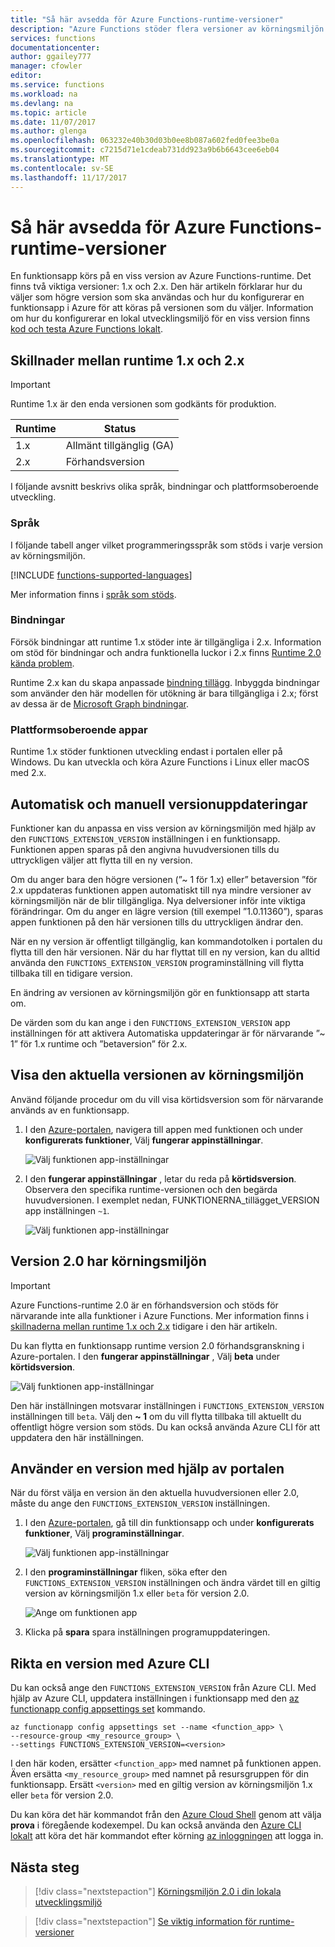 ```yaml
---
title: "Så här avsedda för Azure Functions-runtime-versioner"
description: "Azure Functions stöder flera versioner av körningsmiljön. Lär dig hur du anger runtime version av en Azure-värdtjänsten funktionsapp."
services: functions
documentationcenter: 
author: ggailey777
manager: cfowler
editor: 
ms.service: functions
ms.workload: na
ms.devlang: na
ms.topic: article
ms.date: 11/07/2017
ms.author: glenga
ms.openlocfilehash: 063232e40b30d03b0ee8b087a602fed0fee3be0a
ms.sourcegitcommit: c7215d71e1cdeab731dd923a9b6b6643cee6eb04
ms.translationtype: MT
ms.contentlocale: sv-SE
ms.lasthandoff: 11/17/2017
---
```

# <a name="how-to-target-azure-functions-runtime-versions"></a>Så här avsedda för Azure Functions-runtime-versioner

En funktionsapp körs på en viss version av Azure Functions-runtime. Det finns två viktiga versioner: 1.x och 2.x. Den här artikeln förklarar hur du väljer som högre version som ska användas och hur du konfigurerar en funktionsapp i Azure för att köras på versionen som du väljer. Information om hur du konfigurerar en lokal utvecklingsmiljö för en viss version finns [kod och testa Azure Functions lokalt](functions-run-local.md).

## <a name="differences-between-runtime-1x-and-2x"></a>Skillnader mellan runtime 1.x och 2.x

> [!IMPORTANT] 
> Runtime 1.x är den enda versionen som godkänts för produktion.

| Runtime | Status |
|---------|---------|
|1.x|Allmänt tillgänglig (GA)|
|2.x|Förhandsversion|

I följande avsnitt beskrivs olika språk, bindningar och plattformsoberoende utveckling.

### <a name="languages"></a>Språk

I följande tabell anger vilket programmeringsspråk som stöds i varje version av körningsmiljön.

[!INCLUDE [functions-supported-languages](../../includes/functions-supported-languages.md)]

Mer information finns i [språk som stöds](supported-languages.md).

### <a name="bindings"></a>Bindningar 

Försök bindningar att runtime 1.x stöder inte är tillgängliga i 2.x. Information om stöd för bindningar och andra funktionella luckor i 2.x finns [Runtime 2.0 kända problem](https://github.com/Azure/azure-webjobs-sdk-script/wiki/Azure-Functions-runtime-2.0-known-issues).

Runtime 2.x kan du skapa anpassade [bindning tillägg](https://github.com/Azure/azure-webjobs-sdk-extensions/wiki/Binding-Extensions-Overview). Inbyggda bindningar som använder den här modellen för utökning är bara tillgängliga i 2.x; först av dessa är de [Microsoft Graph bindningar](functions-bindings-microsoft-graph.md).

### <a name="cross-platform-development"></a>Plattformsoberoende appar

Runtime 1.x stöder funktionen utveckling endast i portalen eller på Windows. Du kan utveckla och köra Azure Functions i Linux eller macOS med 2.x.

## <a name="automatic-and-manual-version-updates"></a>Automatisk och manuell versionuppdateringar

Funktioner kan du anpassa en viss version av körningsmiljön med hjälp av den `FUNCTIONS_EXTENSION_VERSION` inställningen i en funktionsapp. Funktionen appen sparas på den angivna huvudversionen tills du uttryckligen väljer att flytta till en ny version.

Om du anger bara den högre versionen (”~ 1 för 1.x) eller” betaversion ”för 2.x uppdateras funktionen appen automatiskt till nya mindre versioner av körningsmiljön när de blir tillgängliga. Nya delversioner inför inte viktiga förändringar. Om du anger en lägre version (till exempel ”1.0.11360”), sparas appen funktionen på den här versionen tills du uttryckligen ändrar den. 

När en ny version är offentligt tillgänglig, kan kommandotolken i portalen du flytta till den här versionen. När du har flyttat till en ny version, kan du alltid använda den `FUNCTIONS_EXTENSION_VERSION` programinställning vill flytta tillbaka till en tidigare version.

En ändring av versionen av körningsmiljön gör en funktionsapp att starta om.

De värden som du kan ange i den `FUNCTIONS_EXTENSION_VERSION` app inställningen för att aktivera Automatiska uppdateringar är för närvarande ”~ 1” för 1.x runtime och ”betaversion” för 2.x.

## <a name="view-the-current-runtime-version"></a>Visa den aktuella versionen av körningsmiljön

Använd följande procedur om du vill visa körtidsversion som för närvarande används av en funktionsapp. 

1. I den [Azure-portalen](https://portal.azure.com), navigera till appen med funktionen och under **konfigurerats funktioner**, Välj **fungerar appinställningar**. 

    ![Välj funktionen app-inställningar](./media/functions-versions/add-update-app-setting.png)

2. I den **fungerar appinställningar** , letar du reda på **körtidsversion**. Observera den specifika runtime-versionen och den begärda huvudversionen. I exemplet nedan, FUNKTIONERNA\_tillägget\_VERSION app inställningen `~1`.
 
   ![Välj funktionen app-inställningar](./media/functions-versions/function-app-view-version.png)

## <a name="target-the-version-20-runtime"></a>Version 2.0 har körningsmiljön

>[!IMPORTANT]   
> Azure Functions-runtime 2.0 är en förhandsversion och stöds för närvarande inte alla funktioner i Azure Functions. Mer information finns i [skillnaderna mellan runtime 1.x och 2.x](#differences-between-runtime-1x-and-2x) tidigare i den här artikeln.

Du kan flytta en funktionsapp runtime version 2.0 förhandsgranskning i Azure-portalen. I den **fungerar appinställningar** , Välj **beta** under **körtidsversion**.  

![Välj funktionen app-inställningar](./media/functions-versions/function-app-view-version.png)

Den här inställningen motsvarar inställningen i `FUNCTIONS_EXTENSION_VERSION` inställningen till `beta`. Välj den **~ 1** om du vill flytta tillbaka till aktuellt du offentligt högre version som stöds. Du kan också använda Azure CLI för att uppdatera den här inställningen. 

## <a name="target-a-version-using-the-portal"></a>Använder en version med hjälp av portalen

När du först välja en version än den aktuella huvudversionen eller 2.0, måste du ange den `FUNCTIONS_EXTENSION_VERSION` inställningen.

1. I den [Azure-portalen](https://portal.azure.com), gå till din funktionsapp och under **konfigurerats funktioner**, Välj **programinställningar**.

    ![Välj funktionen app-inställningar](./media/functions-versions/add-update-app-setting1a.png)

2. I den **programinställningar** fliken, söka efter den `FUNCTIONS_EXTENSION_VERSION` inställningen och ändra värdet till en giltig version av körningsmiljön 1.x eller `beta` för version 2.0. 

    ![Ange om funktionen app](./media/functions-versions/add-update-app-setting2.png)

3. Klicka på **spara** spara inställningen programuppdateringen. 

## <a name="target-a-version-using-azure-cli"></a>Rikta en version med Azure CLI

 Du kan också ange den `FUNCTIONS_EXTENSION_VERSION` från Azure CLI. Med hjälp av Azure CLI, uppdatera inställningen i funktionsapp med den [az functionapp config appsettings set](/cli/azure/functionapp/config/appsettings#set) kommando.

```azurecli-interactive
az functionapp config appsettings set --name <function_app> \
--resource-group <my_resource_group> \
--settings FUNCTIONS_EXTENSION_VERSION=<version>
```
I den här koden, ersätter `<function_app>` med namnet på funktionen appen. Även ersätta `<my_resource_group>` med namnet på resursgruppen för din funktionsapp. Ersätt `<version>` med en giltig version av körningsmiljön 1.x eller `beta` för version 2.0. 

Du kan köra det här kommandot från den [Azure Cloud Shell](../cloud-shell/overview.md) genom att välja **prova** i föregående kodexempel. Du kan också använda den [Azure CLI lokalt](/cli/azure/install-azure-cli) att köra det här kommandot efter körning [az inloggningen](/cli/azure#az_login) att logga in.

## <a name="next-steps"></a>Nästa steg

> [!div class="nextstepaction"]
> [Körningsmiljön 2.0 i din lokala utvecklingsmiljö](functions-run-local.md)

> [!div class="nextstepaction"]
> [Se viktig information för runtime-versioner](https://github.com/Azure/azure-webjobs-sdk-script/releases)